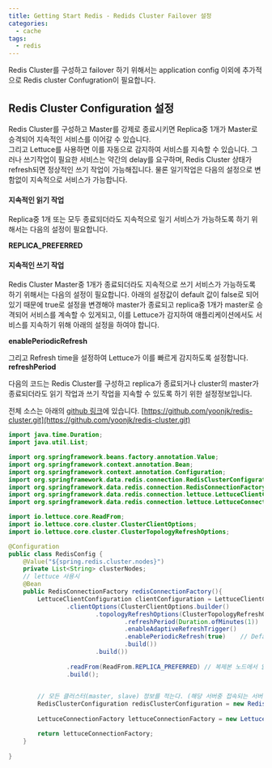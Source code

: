 ```yaml
---
title: Getting Start Redis - Redids Cluster Failover 설정
categories:
  - cache 
tags:
  - redis
---
```

Redis Cluster를 구성하고 failover 하기 위해서는 application config 이외에 추가적으로  Redis cluster Confugration이 필요합니다.

## Redis Cluster Configuration 설정
Redis Cluster를 구성하고 Master를 강제로 종료시키면 Replica중 1개가 Master로 승격되어 지속적인 서비스를 이어갈 수 있습니다.  
그리고 Lettuce를 사용하면 이를 자동으로 감지하여 서비스를 지속할 수 있습니다. 
그러나 쓰기작업이 필요한 서비스는 약간의 delay를 요구하며, Redis Cluster 상태가 refresh되면 정상적인 쓰기 작업이 가능해집니다.
물론 일기작업은 다음의 설정으로 변함없이 지속적으로 서비스가 가능합니다.  
#### 지속적인 읽기 작업
Replica중 1개 또는 모두 종료되더라도 지속적으로 일기 서비스가 가능하도록 하기 위해서는 다음의 설정이 필요합니다.  

__REPLICA_PREFERRED__

#### 지속적인 쓰기 작업
Redis Cluster Master중 1개가 종료되더라도 지속적으로 쓰기 서비스가 가능하도록 하기 위해서는 다음의 설정이 필요합니다.
아래의 설정값이 default 값이 false로 되어 있기 때문에 true로 설정을 변경해야 master가 종료되고 replica중 1개가 master로 승격되어 서비스를 계속할 수 있게되고, 이를 Lettuce가 감지하여 애플리케이션에서도 서비스를 지속하기 위해 아래의 설정을 하여야 합니다.

__enablePeriodicRefresh__

그리고 Refresh time을 설정하여 Lettuce가 이를 빠르게 감지하도록 설정합니다.
__refreshPeriod__

다음의 코드는 Redis Cluster를 구성하고 replica가 종료되거나 cluster의 master가 종료되더라도 읽기 작업과 쓰기 작업을 지속할 수 있도록 하기 위한 설정정보입니다.

전체 소스는 아래의 [github 링크](https://github.com/yoonjk/redis-cluster.git)에 있습니다.
[https://github.com/yoonjk/redis-cluster.git](https://github.com/yoonjk/redis-cluster.git)
```java
import java.time.Duration;
import java.util.List;

import org.springframework.beans.factory.annotation.Value;
import org.springframework.context.annotation.Bean;
import org.springframework.context.annotation.Configuration;
import org.springframework.data.redis.connection.RedisClusterConfiguration;
import org.springframework.data.redis.connection.RedisConnectionFactory;
import org.springframework.data.redis.connection.lettuce.LettuceClientConfiguration;
import org.springframework.data.redis.connection.lettuce.LettuceConnectionFactory;

import io.lettuce.core.ReadFrom;
import io.lettuce.core.cluster.ClusterClientOptions;
import io.lettuce.core.cluster.ClusterTopologyRefreshOptions;

@Configuration
public class RedisConfig {
	@Value("${spring.redis.cluster.nodes}")
	private List<String> clusterNodes;
    // lettuce 사용시
    @Bean
    public RedisConnectionFactory redisConnectionFactory(){
        LettuceClientConfiguration clientConfiguration = LettuceClientConfiguration.builder()
        		.clientOptions(ClusterClientOptions.builder()
        				.topologyRefreshOptions(ClusterTopologyRefreshOptions.builder()
        						.refreshPeriod(Duration.ofMinutes(1))
        						.enableAdaptiveRefreshTrigger()
        						.enablePeriodicRefresh(true)    // Default 가 False
        						.build())
        				.build())
        		
                .readFrom(ReadFrom.REPLICA_PREFERRED) // 복제본 노드에서 읽지 만 사용할 수없는 경우 마스터에서 읽습니다.
                .build();
        

        // 모든 클러스터(master, slave) 정보를 적는다. (해당 서버중 접속되는 서버에서 cluster nodes 명령어를 통해 모든 클러스터 정보를 읽어오기에 다운 됐을 경우를 대비하여 모든 노드 정보를 적어두는편이 좋다.)
        RedisClusterConfiguration redisClusterConfiguration = new RedisClusterConfiguration(clusterNodes);
        
        LettuceConnectionFactory lettuceConnectionFactory = new LettuceConnectionFactory(redisClusterConfiguration, clientConfiguration);

        return lettuceConnectionFactory;
    }
        
}
```
